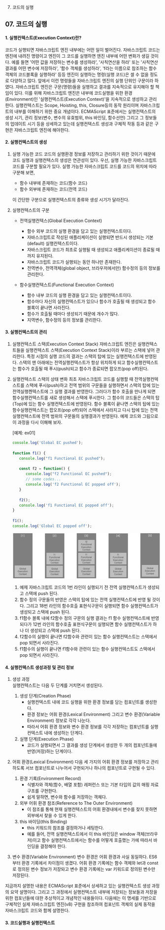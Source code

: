 07. 코드의 실행

## 07. 코드의 실행

#### 1. 실행컨텍스트(Execution Context)란?
 코드가 실행되면 자바스크립트 엔진 내부에는 어떤 일이 벌어진다. 자바스크립트 코드는 엔진에 내려진 명령이고 엔진이 그 코드를 실행하면 엔진 내부에 어떤 변화가 생길 것이다. 예를 들면 '어떤 값을 저장하는 변수를 생성하라', '사칙연산을 하라' 또는 '사칙연산 결과를 어떤 변수에 저장하라', '함수 객체를 생성하라', 'f라는 이름으로 참조하는 함수 객체의 코드블록을 실행하라' 등등 엔진이 실행하는 명령(실행 코드)은 셀 수 없을 정도로 다양하고 많다. 앞에서 이런 명령들을 자바스크립트 엔진의 실행 단위인 구문이라 하였다. 
 자바스크립트 엔진은 구문(명령)들을 실행하고 결과를 지속적으로 유지해야 할 책임이 있다. 이를 위해 자바스크립트 엔진은 내부에 코드실행을 위한 환경(Environment)인 '실행컨텍스트(Execution Context)'을 지속적으로 생성하고 관리한다. 실행컨텍스트는 Scope, Hoisting, this, Closure등의 동작 원리이며 자바스크립트의 내부를 이해하기 위한 중요 개념이다. 
 ECMAScript 표준에서는 실행컨텍스트의 생성 시기, 관리 정보(변수, 변수의 유효범위, this 바인딩, 함수선언) 그리고 그 정보들의 업데이트 시기 등을 상세하고 있는데 실행컨텍스트 생성과 구체적 작동 등과 같은 구현은 자바스크립트 엔진에 해야한다.   

#### 2. 실행컨텍스트의 생성
1. 실행 가능한 코드
   코드의 실행환경 정보를 저장하고 관리하기 위한 것이기 때문에 코드 실행과 실행컨텍스의 생성은 연관성이 있다. 우선, 실행 가능한 자바스크립트 코드를 구분할 필요가 있다. 실행 가능한 자바스크립트 코드를 코드의 위치에 따라 구분해 보면,
 
   - 함수 내부에 존재하는 코드(함수 코드)
   - 함수 외부에 존재하는 코드(전역 코드)

   이 간단한 구분으로 실행컨텍스트의 종류와 생성 시기가 달라진다.
   
2. 실행컨텍스트의 구분
   - 전역실행컨텍스(Global Execution Context)<br/>
     + 함수 외부 코드의 실행 환경을 담고 있는 실행컨텍스트이다.
     + 자바스크립트로 작성된 애플리케이션이 실행되면 반드시 생성되는 기본(default) 실행컨텍스트이다.
     + 자바스크립트 코드가 최초로 실행될 때 생성되고 애플리케이션이 종료될 때까지 유지된다.
     + 자바스크립트 코드가 실행되는 동안 하나만 존재한다.
     + 전역변수, 전역객체(global object, 브라우저에서만) 함수정의 등의 정보를 관리한다.

   - 함수실행컨텍스트(Functional Execution Context)<br/>
     + 함수 내부 코드의 실행 환경을 담고 있는 실행컨텍스트이다.
     + 함수마다 자신의 실행컨텍스트가 있으나 함수가 호출될 때 생성되고 함수 블록이 끝나면 사라진다.
     + 함수가 호출될 때마다 생성되기 때문에 개수가 많다.
     + 지역변수, 함수정의 등의 정보를 관리한다. 

#### 3. 실행컨텍스트의 관리
1. 실행컨텍스트 스택(Execution Context Stack)
   자바스크립트 엔진은 실행컨텍스트들을 실행컨텍스트 스택(Execution Context Stack)이라 부르는 스택에 넣어 관리한다. 특정 시점의 실행 코드의 결과는 스택의 탑에 있는 실행컨텍스트에 반영된다. 스택의 맨 아래에는 전역실행컨텍스트가 항상 위치하게 되고 함수실행컨텍스트는 함수가 호출될 때 푸시(push)되고 함수가 종료되면 팝오프(pop off)된다. 

2. 실행컨텍스트 스택의 상태 변화
   최초 자바스크립트 코드를 실행할 때 전역실행컨텍스트를 스택에 푸시(push)하고 전역 범위의 구문들을 실행하면서 스택의 탑에 있는 전역실행켄텍스트에 그 실행 결과를 반영한다. 그러다가 함수 호출을 만나게 되면 함수실행컨텍스트를 새로 생성해서 스택에 푸시한다. 그 함수의 코드들은 스택의 탑(Top)에 있는 함수 실행컨텍스트에 반영된다. 함수 블록이 끝나면 스택의 탑에 있는 함수실행컨텍스트는 팝오프(pop off)되어 스택에서 사라지고 다시 탑에 있는 전역실행컨텍스트에 전역 범위의 구문들의 실행결과가 반영된다. 예제 코드와 그림으로 이 과정을 다시 이해해 보자.
   
   [예제: ex01]
   ```javascript
   console.log('Global EC pushed');

   function f1() {
      console.log("f1 Functional EC pushed");

      const f2 = function() {
         console.log("f2 Functional EC pushed");
         // some codes...
         console.log('f2 Functional EC popped off');
      }
    
      f2();
      console.log('f1 Functional EC popped off');
   }

   f1();
   console.log('Global EC popped off');
   ```

   ![d487fecfa7e98c056cfed84ef5815b75.png](../../_resources/763bb7ba145c4877b71350e4055ee8bf.png)

   1) 예제 자바스크립트 코드의 1번 라인이 실행되기 전 전역 실행컨텍스트가 생성되고 스택에 push 된다.
   2) 함수 정의 구문들의 반영은 스택의 탑에 있는 전역 실행컨텍스트에 반영 될 것이다. 그리고 18번 라인의 함수호출 표현식구문이 실행되면 함수 실행컨텍스트가 생성되고 스택에 push 된다.
   3) f1함수 블록 내에 f2함수 정의 구문의 실행 결과는 f1 함수 실행컨텍스트에 반영되다가 12번 라인의 함수호출 표현식구문이 실행되면 함수 실행컨텍스트가 하나 더 생성되고 스택에 push 된다.
   4) f2함수의 실행이 끝나면 f2함수와 관련이 있는 함수 실행컨텍스트는 스택에서 pop 되면서 사라진다.
   5) f1함수의 실행이 끝나면 f1함수와 관련이 있는 함수 실행컨텍스트도 스택에서 pop 되면서 사라진다.      


#### 4. 실행컨텍스트 생성과정 및 관리 정보

1. 생성 과정  
   실행컨텍스트는 다음 두 단계를 거치면서 생성된다.
   1) 생성 단계(Creation Phase)
      - 실행컨텍스트 내에 코드 실행을 위한 환경 정보를 담는 컴포넌트를 생성한다.
      - 환경 정보는 어휘 환경(Lexical Environment) 그리고 변수 환경(Variable Environment) 정보로 각각 나눈다.
      - 따라서 어휘 환경 정보와 변수 환경 정보를 각각 저장하는 컴포넌트를 실행컨텍스트 내에 생성하는 단계다.
   2) 실행 단계(Execution Phase)
      - 코드가 실행되면서 그 결과를 생성 단계에서 생성한 두 개의 컴포넌트들에 반영(저장)하는 단계이다.

2. 어휘 환경(Lexical Environment)
   다음 세 가지의 어휘 환경 정보를 저장하고 관리하도록 서브 컴포넌트로 나누어서 구현되거나 하나의 컴포넌트로 구현될 수 있다.
   1) 환경 기록(Environment Record)
      - 식별자와 객체(함수, 배열 포함) 레퍼런스 또는 기본 타입의 값의 매핑 자료구조를 구현한다. 
      - 쉽게 말하면, 변수와 함수를 저장하는 객체다.
   2) 외부 어휘 환경 참조(Reference to The Outer Environment)
      - 이 참조를 통해 현재 실행컨텍스트의 어휘 환경내에서 변수를 찾지 못하면 외부에서 찾을 수 있게 한다.
   3) this 바이딩(this Binding)
      - this 키워드의 참조를 결정하거나 세팅한다.
      - 예를 들어, 전역 실행컨텍스트에서 이 this 바인딩은 window 객체(브라우저)이고 함수 실행컨텍스트에서는 함수를 어떻게 호출했는 가에 따라서 바인딩을 결정해야 한다.  
      
3. 변수 환경(Variable Environment)
   변수 환경은 어휘 환경과 사실 동일하다. ES6부터 환경 기록에서 차이점이 생겼다. 어휘 환경 기록에는 함수 객체와 let과 const로 정의된 변수 정보가 저장돠고 변수 환경 기록에는 var 키워드로 정의된 변수만 저장된다.

 지금까지 설명한 내용은 ECMAScript 표준에서 상세하고 있는 실행컨텍스트 생성 과정의 요약 설명이다. 그리고 그 과정에서 실행컨텍스트 내부에 저장되는 정보들과 저장을 위한 컴포넌들에 대한 추상적이고 개념적인 내용들이다. 다음에는 이 명세를 기반으로 구체적인 실제 자바스크립트 엔진(v8) 구현을 참조하여 컴포넌트 객체의 실제 동작을 자바스크립트 코드와 함께 설명한다.  

#### 3. 코드실행과 실행컨텍스트
 
